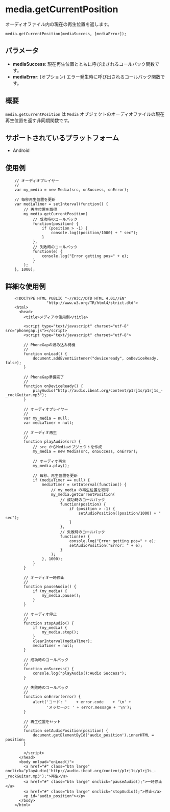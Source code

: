 media.getCurrentPosition
========================

オーディオファイル内の現在の再生位置を返します。

    media.getCurrentPosition(mediaSuccess, [mediaError]);

パラメータ
----------

- __mediaSuccess__: 現在再生位置とともに呼び出されるコールバック関数です。
- __mediaError__: (オプション) エラー発生時に呼び出されるコールバック関数です。

概要
-----------

 `media.getCurrentPosition` は `Media` オブジェクトのオーディオファイルの現在再生位置を返す非同期関数です。


サポートされているプラットフォーム
-------------------

- Android
    
使用例
-------------

        // オーディオプレイヤー
        //
        var my_media = new Media(src, onSuccess, onError);

        // 毎秒再生位置を更新
        var mediaTimer = setInterval(function() {
            // 再生位置を取得
            my_media.getCurrentPosition(
                // 成功時のコールバック
                function(position) {
                    if (position > -1) {
                        console.log((position/1000) + " sec");
                    }
                },
                // 失敗時のコールバック
                function(e) {
                    console.log("Error getting pos=" + e);
                }
            );
        }, 1000);


詳細な使用例
------------

        <!DOCTYPE HTML PUBLIC "-//W3C//DTD HTML 4.01//EN"
                      "http://www.w3.org/TR/html4/strict.dtd">
        <html>
          <head>
            <title>メディアの使用例</title>
        
            <script type="text/javascript" charset="utf-8" src="phonegap.js"></script>
            <script type="text/javascript" charset="utf-8">
        
            // PhoneGapの読み込み待機
            //
            function onLoad() {
                document.addEventListener("deviceready", onDeviceReady, false);
            }
        
            // PhoneGap準備完了
            //
            function onDeviceReady() {
                playAudio("http://audio.ibeat.org/content/p1rj1s/p1rj1s_-_rockGuitar.mp3");
            }
        
            // オーディオプレイヤー
            //
            var my_media = null;
            var mediaTimer = null;
        
            // オーディオ再生
            //
            function playAudio(src) {
                // src からMediaオブジェクトを作成  
                my_media = new Media(src, onSuccess, onError);
        
                // オーディオ再生
                my_media.play();
        
                // 毎秒、再生位置を更新
                if (mediaTimer == null) {
                    mediaTimer = setInterval(function() {
                        // my_media の再生位置を取得
                        my_media.getCurrentPosition(
                            // 成功時のコールバック
                            function(position) {
                                if (position > -1) {
                                    setAudioPosition((position/1000) + " sec");
                                }
                            },
                            // 失敗時のコールバック
                            function(e) {
                                console.log("Error getting pos=" + e);
                                setAudioPosition("Error: " + e);
                            }
                        );
                    }, 1000);
                }
            }
        
            // オーディオ一時停止
            // 
            function pauseAudio() {
                if (my_media) {
                    my_media.pause();
                }
            }
        
            // オーディオ停止
            // 
            function stopAudio() {
                if (my_media) {
                    my_media.stop();
                }
                clearInterval(mediaTimer);
                mediaTimer = null;
            }
        
            // 成功時のコールバック
            //
            function onSuccess() {
                console.log("playAudio():Audio Success");
            }
        
            // 失敗時のコールバック
            //
            function onError(error) {
                alert('コード: '    + error.code    + '\n' + 
                      'メッセージ: ' + error.message + '\n');
            }
        
            // 再生位置をセット
            // 
            function setAudioPosition(position) {
                document.getElementById('audio_position').innerHTML = position;
            }
        
            </script>
          </head>
          <body onload="onLoad()">
            <a href="#" class="btn large" onclick="playAudio('http://audio.ibeat.org/content/p1rj1s/p1rj1s_-_rockGuitar.mp3');">再生</a>
            <a href="#" class="btn large" onclick="pauseAudio();">一時停止</a>
            <a href="#" class="btn large" onclick="stopAudio();">停止</a>
            <p id="audio_position"></p>
          </body>
        </html>
